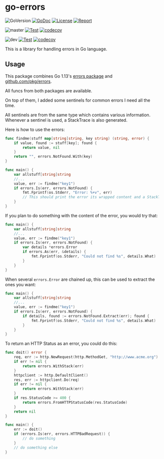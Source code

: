 # go-errors

![GoVersion](https://img.shields.io/github/go-mod/go-version/gildas/go-errors)
[![GoDoc](https://img.shields.io/badge/go.dev-reference-007d9c?logo=go&logoColor=white&style=flat-square)](https://pkg.go.dev/github.com/gildas/go-errors) 
[![License](https://img.shields.io/github/license/gildas/go-errors)](https://github.com/gildas/go-errors/blob/master/LICENSE) 
[![Report](https://goreportcard.com/badge/github.com/gildas/go-errors)](https://goreportcard.com/report/github.com/gildas/go-errors)  

![master](https://img.shields.io/badge/branch-master-informational)
[![Test](https://github.com/gildas/go-errors/actions/workflows/test.yml/badge.svg?branch=master)](https://github.com/gildas/go-errors/actions/workflows/test.yml)
[![codecov](https://codecov.io/gh/gildas/go-errors/branch/master/graph/badge.svg?token=gFCzS9b7Mu)](https://codecov.io/gh/gildas/go-errors/branch/master)

![dev](https://img.shields.io/badge/branch-dev-informational)
[![Test](https://github.com/gildas/go-errors/actions/workflows/test.yml/badge.svg?branch=dev)](https://github.com/gildas/go-errors/actions/workflows/test.yml)
[![codecov](https://codecov.io/gh/gildas/go-errors/branch/dev/graph/badge.svg?token=gFCzS9b7Mu)](https://codecov.io/gh/gildas/go-errors/branch/dev)

This is a library for handling errors in Go language.

## Usage

This package combines Go 1.13's [errors package](https://golang.org/pkg/errors) and [github.com/pkg/errors](https://github.com/pkg/errors).

All funcs from both packages are available.

On top of them, I added some sentinels for common errors I need all the time.

All sentinels are from the same type which contains various information. Whenever a sentinel is used, a StackTrace is also generated.

Here is how to use the errors:  
```go
func findme(stuff map[string]string, key string) (string, error) {
    if value, found := stuff[key]; found {
        return value, nil
    }
    return "", errors.NotFound.With(key)
}

func main() {
    var allstuff[string]string
    //...
    value, err := findme("key1")
    if errors.Is(err, errors.NotFound) {
        fmt.Fprintf(os.Stderr, "Error: %+v", err)
        // This should print the error its wrapped content and a StackTrace.
    }
}
```

If you plan to do something with the content of the error, you would try that:  
```go
func main() {
    var allstuff[string]string
    //...
    value, err := findme("key1")
    if errors.Is(err, errors.NotFound) {
        var details *errors.Error
        if errors.As(err, &details) {
            fmt.Fprintf(os.Stderr, "Could not find %s", details.What)
        }
    }
}
```

When several `errors.Error` are chained up, this can be used to extract the ones you want:
```go
func main() {
    var allstuff[string]string
    //...
    value, err := findme("key1")
    if errors.Is(err, errors.NotFound) {
        if details, found := errors.NotFound.Extract(err); found {
            fmt.Fprintf(os.Stderr, "Could not find %s", details.What)
        }
    }
}
```

To return an HTTP Status as an error, you could do this:  
```go
func doit() error {
    req, err := http.NewRequest(http.MethodGet, "http://www.acme.org")
    if err != nil {
        return errors.WithStack(err)
    }
    httpclient := http.DefaultClient()
    res, err := httpclient.Do(req)
    if err != nil {
        return errors.WithStack(err)
    }
    if res.StatusCode >= 400 {
        return errors.FromHTTPStatusCode(res.StatusCode)
    }
    return nil
}

func main() {
    err := doit()
    if (errors.Is(err, errors.HTTPBadRequest)) {
        // do something
    }
    // do something else
}
```
